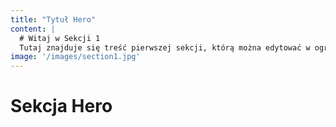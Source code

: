 ```yaml
---
title: "Tytuł Hero"
content: |
  # Witaj w Sekcji 1
  Tutaj znajduje się treść pierwszej sekcji, którą można edytować w ograniczony sposób.
image: '/images/section1.jpg'
---
```


# Sekcja Hero
